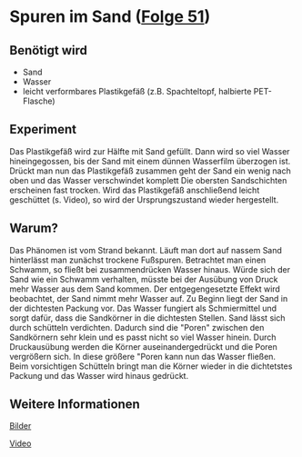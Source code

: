 # Spuren im Sand ([Folge 51](http://minkorrekt.de/methodisch-inkorrekt-folge-51-panfloetenland/))

## Benötigt wird
- Sand
- Wasser
- leicht verformbares Plastikgefäß (z.B. Spachteltopf, halbierte PET-Flasche)


## Experiment
Das Plastikgefäß wird zur Hälfte mit Sand gefüllt. Dann wird so viel Wasser hineingegossen, bis der Sand mit einem dünnen Wasserfilm überzogen ist. Drückt man nun das Plastikgefäß zusammen geht der Sand ein wenig nach oben und das Wasser verschwindet komplett Die obersten Sandschichten erscheinen fast trocken. Wird das Plastikgefäß anschließend leicht geschüttet (s. Video), so wird der Ursprungszustand wieder hergestellt.

## Warum?
Das Phänomen ist vom Strand bekannt. Läuft man dort auf nassem Sand hinterlässt man zunächst trockene Fußspuren. Betrachtet man einen Schwamm, so fließt bei zusammendrücken Wasser hinaus. Würde sich der Sand wie ein Schwamm verhalten, müsste bei der Ausübung von Druck mehr Wasser aus dem Sand kommen. Der entgegengesetzte Effekt wird beobachtet, der Sand nimmt mehr Wasser auf.
Zu Beginn liegt der Sand in der dichtesten Packung vor. Das Wasser fungiert als Schmiermittel und sorgt dafür, dass die Sandkörner in die dichtesten Stellen. Sand lässt sich durch schütteln verdichten. Dadurch sind die "Poren" zwischen den Sandkörnern sehr klein und es passt nicht so viel Wasser hinein. Durch Druckausübung werden die Körner auseinandergedrückt und die Poren vergrößern sich. In diese größere "Poren kann nun das Wasser fließen. Beim vorsichtigen Schütteln bringt man die Körner wieder in die dichtetstes Packung und das Wasser wird hinaus gedrückt.

## Weitere Informationen

[Bilder](https://plus.google.com/photos/107341743493109591753/albums/6152747817149663329?authkey=CM3QxJLXorb1Xg)

[Video](https://www.youtube.com/watch?v=E25ISoV1ujk)
